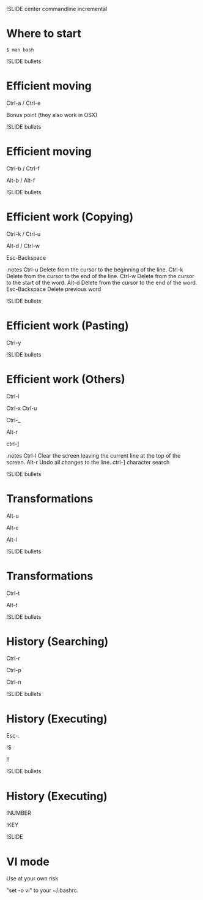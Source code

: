 !SLIDE center commandline incremental
# Where to start #

    $ man bash

!SLIDE bullets
# Efficient moving #

Ctrl-a / Ctrl-e

Bonus point (they also work in OSX)

!SLIDE bullets
# Efficient moving #

Ctrl-b / Ctrl-f

Alt-b	/ Alt-f

!SLIDE bullets
# Efficient work (Copying) #

Ctrl-k / Ctrl-u

Alt-d / Ctrl-w

Esc-Backspace

.notes Ctrl-u	 Delete from the cursor to the beginning of the line. Ctrl-k	 Delete from the cursor to the end of the line. Ctrl-w	 Delete from the cursor to the start of the word. Alt-d    Delete from the cursor to the end of the word. Esc-Backspace	 Delete previous word

!SLIDE bullets
# Efficient work (Pasting) #

Ctrl-y

!SLIDE bullets
# Efficient work (Others) #

Ctrl-l

Ctrl-x Ctrl-u

Ctrl-_

Alt-r

ctrl-]

.notes Ctrl-l	 Clear the screen leaving the current line at the top of the screen. Alt-r	 Undo all changes to the line. ctrl-] character search

!SLIDE bullets
# Transformations #

Alt-u

Alt-c

Alt-l

!SLIDE bullets
# Transformations #

Ctrl-t

Alt-t

!SLIDE bullets
# History (Searching) #

Ctrl-r

Ctrl-p

Ctrl-n

!SLIDE bullets
# History (Executing) #

Esc-.

!$

!!

!SLIDE bullets
# History (Executing) #

!NUMBER

!KEY

!SLIDE
# VI mode #

Use at your own risk

"set -o vi" to your ~/.bashrc.
